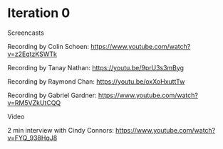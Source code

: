 # Iteration 0

Screencasts

Recording by Colin Schoen: https://www.youtube.com/watch?v=z2EqtzKSWTk

Recording by Tanay Nathan: https://youtu.be/9prU3s3mByg

Recording by Raymond Chan: https://youtu.be/oxXoHxuttTw

Recording by Gabriel Gardner: https://www.youtube.com/watch?v=RM5VZkUtCQQ

Video

2 min interview with Cindy Connors: https://www.youtube.com/watch?v=FYQ_938HqJ8


